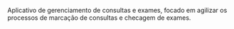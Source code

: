 Aplicativo de gerenciamento de consultas e exames, focado em agilizar os processos de marcação de consultas e checagem de exames.
